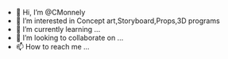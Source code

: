 - 👋 Hi, I’m @CMonnely
- 👀 I’m interested in Concept art,Storyboard,Props,3D programs
- 🌱 I’m currently learning ...
- 💞️ I’m looking to collaborate on ...
- 📫 How to reach me ...

<!---
CMonnely/CMonnely is a ✨ special ✨ repository because its `README.md` (this file) appears on your GitHub profile.
You can click the Preview link to take a look at your changes.
--->
